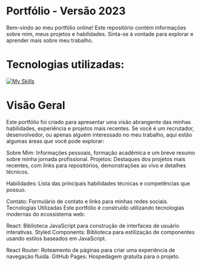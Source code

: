 # Portfólio - Versão 2023
Bem-vindo ao meu portfólio online! Este repositório contém informações sobre mim, meus projetos e habilidades. Sinta-se à vontade para explorar e aprender mais sobre meu trabalho.

# Tecnologias utilizadas:
[![My Skills](https://skillicons.dev/icons?i=react,styledcomponents,materialui,javascript)](https://skillicons.dev)

# Visão Geral
Este portfólio foi criado para apresentar uma visão abrangente das minhas habilidades, experiência e projetos mais recentes. Se você é um recrutador, desenvolvedor, ou apenas alguém interessado no meu trabalho, aqui estão algumas áreas que você pode explorar:

Sobre Mim: Informações pessoais, formação acadêmica e um breve resumo sobre minha jornada profissional.
Projetos: Destaques dos projetos mais recentes, com links para repositórios, demonstrações ao vivo e detalhes técnicos.

Habilidades: Lista das principais habilidades técnicas e competências que possuo.

Contato: Formulário de contato e links para minhas redes sociais.
Tecnologias Utilizadas
Este portfólio é construído utilizando tecnologias modernas do ecossistema web:

React: Biblioteca JavaScript para construção de interfaces de usuário interativas.
Styled Components: Biblioteca para estilização de componentes usando estilos baseados em JavaScript.

React Router: Roteamento de páginas para criar uma experiência de navegação fluida.
GitHub Pages: Hospedagem gratuita para o projeto.
